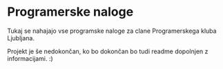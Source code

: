 # Programerske naloge

Tukaj se nahajajo vse programske naloge za clane Programerskega kluba Ljubljana.

Projekt je še nedokončan, ko bo dokončan bo tudi readme dopolnjen z informacijami. :)
